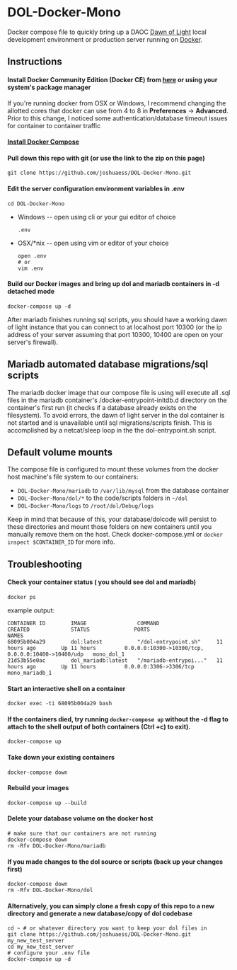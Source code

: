 # DOL-Docker-Mono
Docker compose file to quickly bring up a DAOC [Dawn of Light](https://github.com/Dawn-of-Light/DOLSharp) local development environment or production server running on [Docker](https://github.com/docker/docker).

## Instructions
#### Install Docker Community Edition (Docker CE) from [here](https://www.docker.com/community-edition#/download) or using your system's package manager
If you're running docker from OSX or Windows, I recommend changing the allotted cores that docker can use from 4 to 8 in **Preferences** -> **Advanced**. Prior to this change, I noticed some authentication/database timeout issues for container to container traffic

#### [Install Docker Compose](https://docs.docker.com/compose/install/)

#### Pull down this repo with git (or use the link to the zip on this page)
    git clone https://github.com/joshuaess/DOL-Docker-Mono.git
    
#### Edit the server configuration environment variables in .env
    cd DOL-Docker-Mono
* Windows -- open using cli or your gui editor of choice
    
      .env
* OSX/\*nix -- open using vim or editor of your choice

      open .env
      # or
      vim .env

#### Build our Docker images and bring up dol and mariadb containers in -d detached mode
    docker-compose up -d
After mariadb finishes running sql scripts, you should have a working dawn of light instance that you can connect to at localhost port 10300 (or the ip address of your server assuming that port 10300, 10400 are open on your server's firewall).

## Mariadb automated database migrations/sql scripts
The mariadb docker image that our compose file is using will execute all .sql files in the mariadb container's /docker-entrypoint-initdb.d directory on the container's first run (it checks if a database already exists on the filesystem). To avoid errors, the dawn of light server in the dol container is not started and is unavailable until sql migrations/scripts finish. This is accomplished by a netcat/sleep loop in the the dol-entrypoint.sh script.

## Default volume mounts
The compose file is configured to mount these volumes from the docker host machine's file system to our containers:
* `DOL-Docker-Mono/mariadb` to `/var/lib/mysql` from the database container
* `DOL-Docker-Mono/dol/*` to the code/scripts folders in `~/dol`
* `DOL-Docker-Mono/logs` to `/root/dol/Debug/logs`

Keep in mind that because of this, your database/dolcode will persist to these directories and mount those folders on new containers until you manually remove them on the host. Check docker-compose.yml or `docker inspect $CONTAINER_ID` for more info. 

## Troubleshooting
#### Check your container status ( you should see dol and mariadb)
	docker ps
example output:
```
CONTAINER ID        IMAGE                COMMAND                  CREATED             STATUS              PORTS                                                NAMES
68095b004a29        dol:latest           "/dol-entrypoint.sh"     11 hours ago        Up 11 hours         0.0.0.0:10300->10300/tcp, 0.0.0.0:10400->10400/udp   mono_dol_1
21d53b55e0ac        dol_mariadb:latest   "/mariadb-entrypoi..."   11 hours ago        Up 11 hours         0.0.0.0:3306->3306/tcp                               mono_mariadb_1
```
#### Start an interactive shell on a container
	docker exec -ti 68095b004a29 bash
#### If the containers died, try running `docker-compose up` without the -d flag to attach to the shell output of both containers (Ctrl +c) to exit).
	docker-compose up
#### Take down your existing containers
	docker-compose down
#### Rebuild your images
	docker-compose up --build
#### Delete your database volume on the docker host
	# make sure that our containers are not running
	docker-compose down
    rm -Rfv DOL-Docker-Mono/mariadb
#### If you made changes to the dol source or scripts (back up your changes first)
	docker-compose down
    rm -Rfv DOL-Docker-Mono/dol
#### Alternatively, you can simply clone a fresh copy of this repo to a new directory and generate a new database/copy of dol codebase
	cd ~ # or whatever directory you want to keep your dol files in
    git clone https://github.com/joshuaess/DOL-Docker-Mono.git my_new_test_server
    cd my_new_test_server
    # configure your .env file
    docker-compose up -d
    
